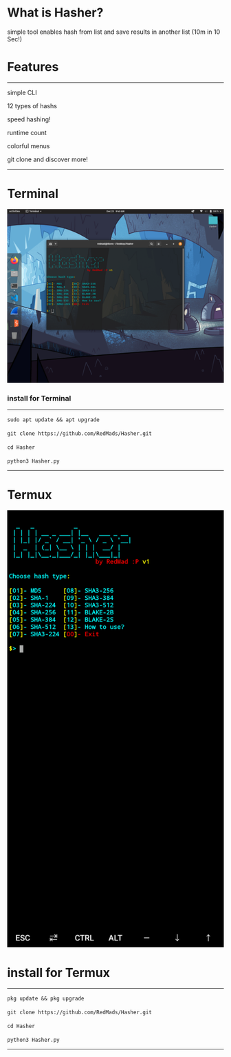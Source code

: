 # What is Hasher?

simple tool enables hash from list and save results in another list (10m in 10 Sec!)
# Features
***
simple CLI

12 types of hashs

speed hashing!

runtime count

colorful menus

git clone and discover more!
***



# Terminal
![Hasher](https://github.com/RedMads/Hasher/blob/main/images/terminal.png)


### install for Terminal
***
```
sudo apt update && apt upgrade

git clone https://github.com/RedMads/Hasher.git

cd Hasher

python3 Hasher.py
```
***

# Termux
![Hasher](https://github.com/RedMads/Hasher/blob/main/images/termux.png)

# install for Termux
***
```
pkg update && pkg upgrade

git clone https://github.com/RedMads/Hasher.git

cd Hasher

python3 Hasher.py
```
***


